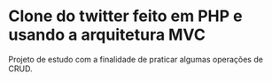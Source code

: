 # Clone do twitter feito em PHP e usando a arquitetura MVC
Projeto de estudo com a finalidade de praticar algumas operações de CRUD.
